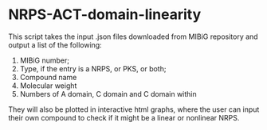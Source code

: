 # NRPS-ACT-domain-linearity
This script takes the input .json files downloaded from MIBiG repository and output a list of the following:

1. MIBiG number;
2. Type, if the entry is a NRPS, or PKS, or both;
3. Compound name
4. Molecular weight
5. Numbers of A domain, C domain and C domain within
   
They will also be plotted in interactive html graphs, where the user can input their own compound to check if it might be a linear or nonlinear NRPS.

